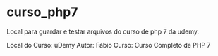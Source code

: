 # curso_php7
Local para guardar e testar arquivos do curso de php 7 da udemy.

Local do Curso: uDemy
Autor: Fábio
Curso: Curso Completo de PHP 7
